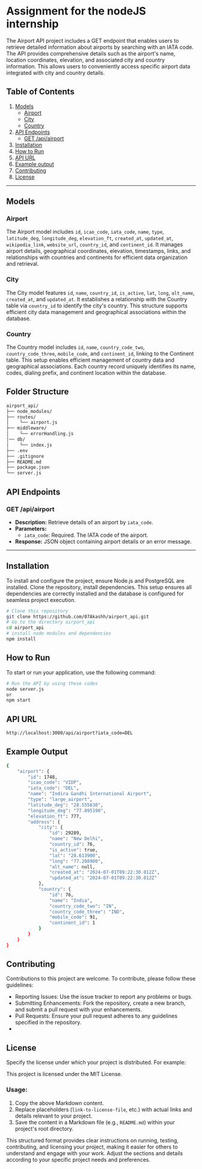 # Assignment for the nodeJS internship
The Airport API project includes a GET endpoint that enables users to retrieve detailed information about airports by searching with an IATA code. The API provides comprehensive details such as the airport's name, location coordinates, elevation, and associated city and country information. This allows users to conveniently access specific airport data integrated with city and country details.

## Table of Contents

1. [Models](#models)
   - [Airport](#airport)
   - [City](#city)
   - [Country](#country)
2. [API Endpoints](#api-endpoints)
   - [GET /api/airport](#get-api-airport)
3. [Installation](#installation)
4. [How to Run](#how-to-run)
5. [API URL](#api-endpoint)
6. [Example output](#example-output)
7. [Contributing](#contributing)
8. [License](#license)

---

## Models

### Airport

The Airport model includes `id`, `icao_code`, `iata_code`, `name`, `type`, `latitude_deg`, `longitude_deg`, `elevation_ft`, `created_at`, `updated_at`, `wikipedia_link`, `website_url`, `country_id`, and `continent_id`. It manages airport details, geographical coordinates, elevation, timestamps, links, and relationships with countries and continents for efficient data organization and retrieval.

### City

The City model features `id`, `name`, `country_id`, `is_active`, `lat`, `long`, `alt_name`, `created_at`, and `updated_at`. It establishes a relationship with the Country table via `country_id` to identify the city's country. This structure supports efficient city data management and geographical associations within the database.
### Country
The Country model includes `id`, `name`, `country_code_two`, `country_code_three`, `mobile_code`, and `continent_id`, linking to the Continent table. This setup enables efficient management of country data and geographical associations. Each country record uniquely identifies its name, codes, dialing prefix, and continent location within the database.
## Folder Structure

```bash
airport_api/
├── node_modules/
├── routes/
│    └── airport.js
├── middleware/ 
│    └── errorHandling.js 
│── db/ 
│    └── index.js
├── .env
├── .gitignore
├── README.md
├── package.json
└── server.js
```

## API Endpoints

### GET /api/airport

- **Description:** Retrieve details of an airport by `iata_code`.
- **Parameters:**
  - `iata_code`: Required. The IATA code of the airport.
- **Response:** JSON object containing airport details or an error message.

---

## Installation

To install and configure the project, ensure Node.js and PostgreSQL are installed. Clone the repository, install dependencies. This setup ensures all dependencies are correctly installed and the database is configured for seamless project execution.

```bash
# Clone this repository
git clone https://github.com/07Akashh/airport_api.git
# Go to the directory airport_api
cd airport_api
# install node modules and dependencies
npm install
```
## How to Run
To start or run your application, use the following command:

```bash
# Run the API by using these codes
node server.js
or
npm start
```
## API URL
```bash
http://localhost:3000/api/airport?iata_code=DEL
```
## Example Output
```bash
{
    "airport": {
        "id": 1748,
        "icao_code": "VIDP",
        "iata_code": "DEL",
        "name": "Indira Gandhi International Airport",
        "type": "large_airport",
        "latitude_deg": "28.555630",
        "longitude_deg": "77.095190",
        "elevation_ft": 777,
        "address": {
            "city": {
                "id": 29289,
                "name": "New Delhi",
                "country_id": 76,
                "is_active": true,
                "lat": "28.613900",
                "long": "77.208900",
                "alt_name": null,
                "created_at": "2024-07-01T09:22:30.012Z",
                "updated_at": "2024-07-01T09:22:30.012Z"
            },
            "country": {
                "id": 76,
                "name": "India",
                "country_code_two": "IN",
                "country_code_three": "IND",
                "mobile_code": 91,
                "continent_id": 1
            }
        }
    }
}
```
## Contributing
Contributions to this project are welcome. To contribute, please follow these guidelines:

- Reporting Issues: Use the issue tracker to report any problems or bugs.
- Submitting Enhancements: Fork the repository, create a new branch, and submit a pull request with your enhancements.
- Pull Requests: Ensure your pull request adheres to any guidelines specified in the repository.
- 
## License
Specify the license under which your project is distributed. For example:

This project is licensed under the MIT License.

### Usage:
1. Copy the above Markdown content.
2. Replace placeholders (`link-to-license-file`, etc.) with actual links and details relevant to your project.
3. Save the content in a Markdown file (e.g., `README.md`) within your project's root directory.

This structured format provides clear instructions on running, testing, contributing, and licensing your project, making it easier for others to understand and engage with your work. Adjust the sections and details according to your specific project needs and preferences.
